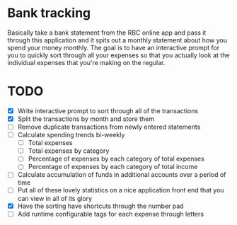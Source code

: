 # Bank tracking

Basically take a bank statement from the RBC online app and pass it through
this application and it spits out a monthly statement about how you spend
your money monthly. The goal is to have an interactive prompt for you to
quickly sort through all your expenses so that you actually look at the
individual expenses that you're making on the regular.

# TODO

- [x] Write interactive prompt to sort through all of the transactions
- [x] Split the transactions by month and store them
- [ ] Remove duplicate transactions from newly entered statements
- [ ] Calculate spending trends bi-weekly
    - [ ] Total expenses
    - [ ] Total expenses by category
    - [ ] Percentage of expenses by each category of total expenses
    - [ ] Percentage of expenses by each category of total income
- [ ] Calculate accumulation of funds in additional accounts over a period of time
- [ ] Put all of these lovely statistics on a nice application front end that
      you can view in all of its glory
- [x] Have the sorting have shortcuts through the number pad
- [ ] Add runtime configurable tags for each expense through letters
